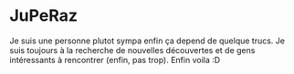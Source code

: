 # JuPeRaz

Je suis une personne plutot sympa enfin ça depend de quelque trucs. 
Je suis toujours à la recherche de nouvelles découvertes et de gens 
intéressants à rencontrer (enfin, pas trop). 
Enfin voila :D

